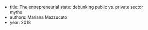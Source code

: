 - title: The entrepreneurial state: debunking public vs. private sector myths
- authors: Mariana Mazzucato
- year: 2018


